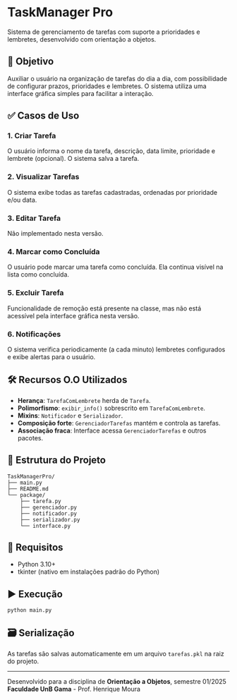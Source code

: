 # TaskManager Pro

Sistema de gerenciamento de tarefas com suporte a prioridades e lembretes, desenvolvido com orientação a objetos.

## 🎯 Objetivo

Auxiliar o usuário na organização de tarefas do dia a dia, com possibilidade de configurar prazos, prioridades e lembretes. O sistema utiliza uma interface gráfica simples para facilitar a interação.

## ✅ Casos de Uso

### 1. Criar Tarefa
O usuário informa o nome da tarefa, descrição, data limite, prioridade e lembrete (opcional). O sistema salva a tarefa.

### 2. Visualizar Tarefas
O sistema exibe todas as tarefas cadastradas, ordenadas por prioridade e/ou data.

### 3. Editar Tarefa
Não implementado nesta versão.

### 4. Marcar como Concluída
O usuário pode marcar uma tarefa como concluída. Ela continua visível na lista como concluída.

### 5. Excluir Tarefa
Funcionalidade de remoção está presente na classe, mas não está acessível pela interface gráfica nesta versão.

### 6. Notificações
O sistema verifica periodicamente (a cada minuto) lembretes configurados e exibe alertas para o usuário.

## 🛠️ Recursos O.O Utilizados

- **Herança**: `TarefaComLembrete` herda de `Tarefa`.
- **Polimorfismo**: `exibir_info()` sobrescrito em `TarefaComLembrete`.
- **Mixins**: `Notificador` e `Serializador`.
- **Composição forte**: `GerenciadorTarefas` mantém e controla as tarefas.
- **Associação fraca**: Interface acessa `GerenciadorTarefas` e outros pacotes.

## 📁 Estrutura do Projeto

```
TaskManagerPro/
├── main.py
├── README.md
└── package/
    ├── tarefa.py
    ├── gerenciador.py
    ├── notificador.py
    ├── serializador.py
    └── interface.py
```

## 🐍 Requisitos

- Python 3.10+
- tkinter (nativo em instalações padrão do Python)

## ▶️ Execução

```bash
python main.py
```

## 🗃️ Serialização

As tarefas são salvas automaticamente em um arquivo `tarefas.pkl` na raiz do projeto.

---

Desenvolvido para a disciplina de **Orientação a Objetos**, semestre 01/2025  
**Faculdade UnB Gama** - Prof. Henrique Moura
